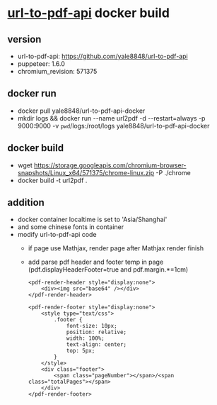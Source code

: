 # [url-to-pdf-api](https://github.com/alvarcarto/url-to-pdf-api) docker build

## version

- url-to-pdf-api: https://github.com/yale8848/url-to-pdf-api 
- puppeteer: 1.6.0
- chromium_revision: 571375

## docker run
 
  - docker pull yale8848/url-to-pdf-api-docker
  - mkdir logs && docker run --name url2pdf -d --restart=always -p 9000:9000 -v `pwd`/logs:/root/logs yale8848/url-to-pdf-api-docker
  
## docker build

- wget https://storage.googleapis.com/chromium-browser-snapshots/Linux_x64/571375/chrome-linux.zip  -P ./chrome
- docker build -t url2pdf .
  
## addition

- docker container localtime is set to 'Asia/Shanghai'
- and some chinese fonts in container
- modify  url-to-pdf-api code
  - if page use Mathjax, render page after Mathjax render finish
  - add parse pdf header and footer temp in page (pdf.displayHeaderFooter=true and pdf.margin.*=1cm)

    ```
    <pdf-render-header style="display:none">
        <div><img src="base64" /></div>
    </pdf-render-header>

    <pdf-render-footer style="display:none">
        <style type="text/css"> 
            .footer { 
                font-size: 10px;
                position: relative;
                width: 100%;
                text-align: center;
                top: 5px;
            }
        </style>
        <div class="footer">
            <span class="pageNumber"></span>/<span class="totalPages"></span>
        </div>
    </pdf-render-footer>
    ``` 